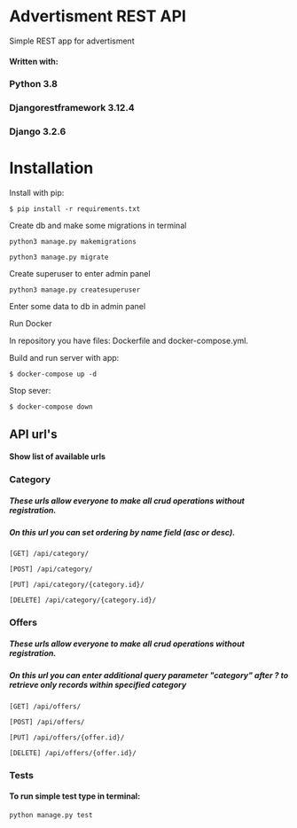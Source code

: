 # Advertisment REST API

Simple REST app for advertisment

#### Written with:
### Python 3.8
### Djangorestframework 3.12.4
### Django 3.2.6

# Installation

Install with pip:

`$ pip install -r requirements.txt`


Create db and make some migrations in terminal

`python3 manage.py makemigrations`

`python3 manage.py migrate`


Create superuser to enter admin panel

`python3 manage.py createsuperuser`


Enter some data to db in admin panel

Run Docker

In repository you have files: Dockerfile and docker-compose.yml.

Build and run server with app:

`$ docker-compose up -d`

Stop sever:

`$ docker-compose down`

## API url's 
#### Show list of available urls

### Category

##### These urls allow everyone to make all crud operations without registration. 
##### On this url you can set ordering by name field (asc or desc).

`[GET] /api/category/`

`[POST] /api/category/`

`[PUT] /api/category/{category.id}/`

`[DELETE] /api/category/{category.id}/`

### Offers

##### These urls allow everyone to make all crud operations without registration. 
##### On this url you can enter additional query parameter "category" after ? to retrieve only records within specified category

`[GET] /api/offers/`

`[POST] /api/offers/`

`[PUT] /api/offers/{offer.id}/`

`[DELETE] /api/offers/{offer.id}/`

### Tests
#### To run simple test type in terminal:

`python manage.py test`